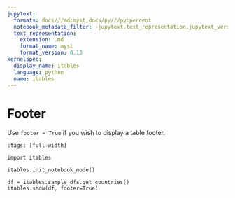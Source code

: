 ```yaml
---
jupytext:
  formats: docs///md:myst,docs/py///py:percent
  notebook_metadata_filter: -jupytext.text_representation.jupytext_version
  text_representation:
    extension: .md
    format_name: myst
    format_version: 0.13
kernelspec:
  display_name: itables
  language: python
  name: itables
---
```


# Footer

Use `footer = True` if you wish to display a table footer.

```{code-cell} ipython3
:tags: [full-width]

import itables

itables.init_notebook_mode()

df = itables.sample_dfs.get_countries()
itables.show(df, footer=True)
```
